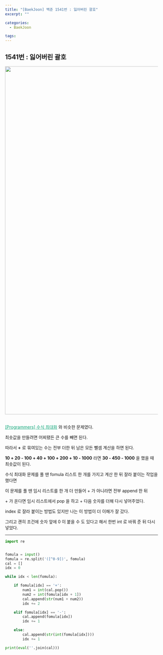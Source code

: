 ```yaml
---
title: "[BaekJoon] 백준 1541번 : 잃어버린 괄호"
excerpt: ""

categories:
  - BaekJoon

tags:
---
```


## 1541번 : 잃어버린 괄호

<center><img width="1148" alt="Lost Part" src="https://user-images.githubusercontent.com/54533309/92609736-e0285080-f2f1-11ea-9101-8fdfdb54565b.png">
</center>



<br>

<a href="https://nam-ki-bok.github.io/quiz/Quiz_FomulaMax/" style="color:#0FA678">[Programmers] 수식 최대화</a> 와 비슷한 문제였다.

최솟값을 만들려면 어찌됐든 큰 수를 빼면 된다.

따라서 **+** 로 묶여있는 수는 전부 더한 뒤 남은 모든 뺄셈 계산을 하면 된다.

**10 + 20 - 100 + 40 + 100 + 200 + 10 - 1000** 라면 **30 - 450 - 1000** 을 했을 때 최솟값이 된다.

수식 최대화 문제를 풀 땐 fomula 리스트 한 개를 가지고 계산 한 뒤 잘라 붙이는 작업을 했다면

이 문제를 풀 땐 임시 리스트를 한 개 더 만들어 + 가 아니라면 전부 append 한 뒤

\+ 가 온다면 임시 리스트에서 pop 을 하고 + 다음 숫자를 더해 다시 넣어주었다.

index 로 잘라 붙이는 방법도 있지만 나는 이 방법이 더 이해가 잘 갔다.

그리고 괜히 조건에 숫자 앞에 0 이 붙을 수 도 있다고 해서 한번 int 로 바꿔 준 뒤 다시 넣었다.

---

```python
import re


fomula = input()
fomula = re.split('([^0-9])', fomula)
cal = []
idx = 0

while idx < len(fomula):

	if fomula[idx] == '+':
		num1 = int(cal.pop())
		num2 = int(fomula[idx + 1])
		cal.append(str(num1 + num2))
		idx += 2

	elif fomula[idx] == '-':
		cal.append(fomula[idx])
		idx += 1

	else:
		cal.append(str(int(fomula[idx])))
		idx += 1

print(eval(''.join(cal)))
```

